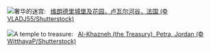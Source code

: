 ![](https://www.bing.com/th?id=OHR.VillandryGarden_ZH-CN6140359139_UHD.jpg&w=1000)奢华的迷宫:&nbsp;&ensp;[维朗德里城堡及花园，卢瓦尔河谷，法国 (© VLADJ55/Shutterstock)](https://www.bing.com/th?id=OHR.VillandryGarden_ZH-CN6140359139_UHD.jpg)
<br><br/>
![](https://www.bing.com/th?id=OHR.PetraTreasury_EN-US1981994011_UHD.jpg&w=1000)A temple to treasure:&nbsp;&ensp;[Al-Khazneh (the Treasury), Petra, Jordan (© WitthayaP/Shutterstock)](https://www.bing.com/th?id=OHR.PetraTreasury_EN-US1981994011_UHD.jpg)
<br><br/>
